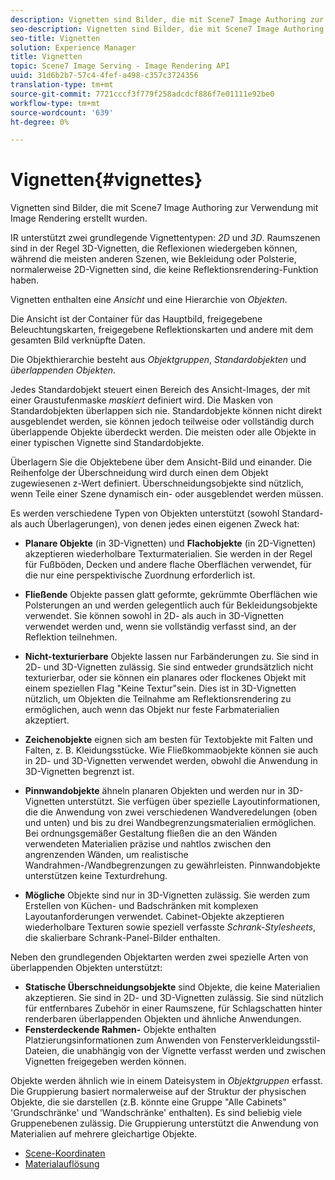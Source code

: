 ```yaml
---
description: Vignetten sind Bilder, die mit Scene7 Image Authoring zur Verwendung mit Image Rendering erstellt wurden.
seo-description: Vignetten sind Bilder, die mit Scene7 Image Authoring zur Verwendung mit Image Rendering erstellt wurden.
seo-title: Vignetten
solution: Experience Manager
title: Vignetten
topic: Scene7 Image Serving - Image Rendering API
uuid: 31d6b2b7-57c4-4fef-a498-c357c3724356
translation-type: tm+mt
source-git-commit: 7721cccf3f779f258adcdcf886f7e01111e92be0
workflow-type: tm+mt
source-wordcount: '639'
ht-degree: 0%

---
```



# Vignetten{#vignettes}

Vignetten sind Bilder, die mit Scene7 Image Authoring zur Verwendung mit Image Rendering erstellt wurden.

IR unterstützt zwei grundlegende Vignettentypen: *2D* und *3D*. Raumszenen sind in der Regel 3D-Vignetten, die Reflexionen wiedergeben können, während die meisten anderen Szenen, wie Bekleidung oder Polsterie, normalerweise 2D-Vignetten sind, die keine Reflektionsrendering-Funktion haben.

Vignetten enthalten eine *Ansicht* und eine Hierarchie von *Objekten*.

Die Ansicht ist der Container für das Hauptbild, freigegebene Beleuchtungskarten, freigegebene Reflektionskarten und andere mit dem gesamten Bild verknüpfte Daten.

Die Objekthierarchie besteht aus *Objektgruppen*, *Standardobjekten* und *überlappenden Objekten*.

Jedes Standardobjekt steuert einen Bereich des Ansicht-Images, der mit einer Graustufenmaske *maskiert* definiert wird. Die Masken von Standardobjekten überlappen sich nie. Standardobjekte können nicht direkt ausgeblendet werden, sie können jedoch teilweise oder vollständig durch überlappende Objekte überdeckt werden. Die meisten oder alle Objekte in einer typischen Vignette sind Standardobjekte.

Überlagern Sie die Objektebene über dem Ansicht-Bild und einander. Die Reihenfolge der Überschneidung wird durch einen dem Objekt zugewiesenen z-Wert definiert. Überschneidungsobjekte sind nützlich, wenn Teile einer Szene dynamisch ein- oder ausgeblendet werden müssen.

Es werden verschiedene Typen von Objekten unterstützt (sowohl Standard- als auch Überlagerungen), von denen jedes einen eigenen Zweck hat:

* **Planare Objekte**  (in 3D-Vignetten) und  **Flachobjekte**  (in 2D-Vignetten) akzeptieren wiederholbare Texturmaterialien. Sie werden in der Regel für Fußböden, Decken und andere flache Oberflächen verwendet, für die nur eine perspektivische Zuordnung erforderlich ist.

* **Fließende** Objekte passen glatt geformte, gekrümmte Oberflächen wie Polsterungen an und werden gelegentlich auch für Bekleidungsobjekte verwendet. Sie können sowohl in 2D- als auch in 3D-Vignetten verwendet werden und, wenn sie vollständig verfasst sind, an der Reflektion teilnehmen.
* **Nicht-texturierbare** Objekte lassen nur Farbänderungen zu. Sie sind in 2D- und 3D-Vignetten zulässig. Sie sind entweder grundsätzlich nicht texturierbar, oder sie können ein planares oder flockenes Objekt mit einem speziellen Flag &quot;Keine Textur&quot;sein. Dies ist in 3D-Vignetten nützlich, um Objekten die Teilnahme am Reflektionsrendering zu ermöglichen, auch wenn das Objekt nur feste Farbmaterialien akzeptiert.
* **Zeichenobjekte** eignen sich am besten für Textobjekte mit Falten und Falten, z. B. Kleidungsstücke. Wie Fließkommaobjekte können sie auch in 2D- und 3D-Vignetten verwendet werden, obwohl die Anwendung in 3D-Vignetten begrenzt ist.
* **Pinnwandobjekte** ähneln planaren Objekten und werden nur in 3D-Vignetten unterstützt. Sie verfügen über spezielle Layoutinformationen, die die Anwendung von zwei verschiedenen Wandveredelungen (oben und unten) und bis zu drei Wandbegrenzungsmaterialien ermöglichen. Bei ordnungsgemäßer Gestaltung fließen die an den Wänden verwendeten Materialien präzise und nahtlos zwischen den angrenzenden Wänden, um realistische Wandrahmen-/Wandbegrenzungen zu gewährleisten. Pinnwandobjekte unterstützen keine Texturdrehung.
* **Mögliche** Objekte sind nur in 3D-Vignetten zulässig. Sie werden zum Erstellen von Küchen- und Badschränken mit komplexen Layoutanforderungen verwendet. Cabinet-Objekte akzeptieren wiederholbare Texturen sowie speziell verfasste *Schrank-Stylesheets*, die skalierbare Schrank-Panel-Bilder enthalten.

Neben den grundlegenden Objektarten werden zwei spezielle Arten von überlappenden Objekten unterstützt:

* **Statische Überschneidungsobjekte** sind Objekte, die keine Materialien akzeptieren. Sie sind in 2D- und 3D-Vignetten zulässig. Sie sind nützlich für entfernbares Zubehör in einer Raumszene, für Schlagschatten hinter renderbaren überlappenden Objekten und ähnliche Anwendungen.
* **Fensterdeckende Rahmen-** Objekte enthalten Platzierungsinformationen zum Anwenden von Fensterverkleidungsstil-Dateien, die unabhängig von der Vignette verfasst werden und zwischen Vignetten freigegeben werden können.

Objekte werden ähnlich wie in einem Dateisystem in *Objektgruppen* erfasst. Die Gruppierung basiert normalerweise auf der Struktur der physischen Objekte, die sie darstellen (z.B. könnte eine Gruppe &quot;Alle Cabinets&quot; &#39;Grundschränke&#39; und &#39;Wandschränke&#39; enthalten). Es sind beliebig viele Gruppenebenen zulässig. Die Gruppierung unterstützt die Anwendung von Materialien auf mehrere gleichartige Objekte.

* [Scene-Koordinaten](c-ir-scene-coordinates.md)
* [Materialauflösung](c-ir-material-resolution.md)
